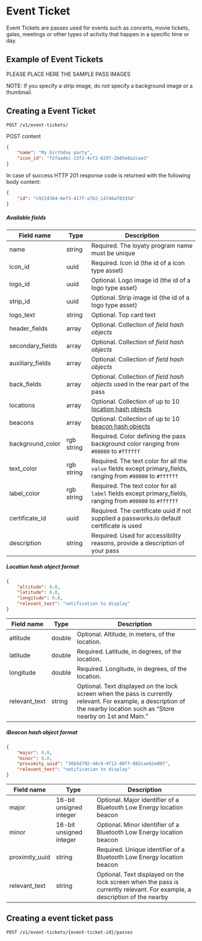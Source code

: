 Event Ticket
================


Event Tickets are passes used for events such as concerts, movie tickets, galas, meetings or other types of activity that happen in a specific time or day.


Example of Event Tickets
------------

PLEASE PLACE HERE THE SAMPLE PASS IMAGES

NOTE: If you specify a strip image, do not specify a background image or a thumbnail.

Creating a Event Ticket
------------


```shell
POST /v1/event-tickets/
```

POST content

```json
{
	"name": "My birthday party",
	"icon_id": "f2faadec-13f2-4cf2-8297-2b85e8a2cae3"
}
```

In case of success HTTP 201 response code is returned with the following body content:

```json
{
	"id": "c9234384-6ef3-417f-a7b2-14746af0335d"
}
```

##### Available fields

|  Field name  | Type | Description  |
|-------------|------|-----------------------------------
| name | string | Required. The loyaty program name must be unique
| icon_id | uuid | Required. Icon  id (the id of a icon type asset)
| logo_id | uuid | Optional. Logo image id (the id of a logo type asset)
| strip_id | uuid | Optional. Strip image id (the id of a logo type asset)
| logo_text | string | Optional. Top card text
| header_fields | array | Optional. Collection of *field hash objects*
| secondary_fields | array | Optional. Collection of *field hash objects*
| auxiliary_fields | array | Optional. Collection of *field hash objects*
| back_fields | array | Optional. Collection of *field hash objects* used in the rear part of the pass
| locations | array | Optional. Collection of up to 10 [location hash objects](#location-hash-object-format)
| beacons | array | Optional. Collection of up to 10 [beacon hash objects](#ibeacon-hash-object-format)
| background_color| rgb string | Required. Color defining the pass background color ranging from `#00000` to `#ffffff`
| text_color | rgb string | Required. The text color for all the `value` fields except primary_fields, ranging from `#00000` to `#ffffff`
| label_color | rgb string | Required. The text color for all `label` fields except primary_fields, ranging from `#00000` to `#ffffff` 
| certificate_id | uuid | Required. The certificate uuid if not supplied a passworks.io default certificate is used 
| description | string | Required. Used for accessibility reasons, provide a description of your pass


##### Location hash object format

```json
{
	"altitude": 0.0,
	"latitude": 0.0,
	"longitude": 0.0,
	"relevant_text": "notification to display"
}
```
|  Field name  | Type |  Description  |
|--------------|------|----------------|
altitude  | double | Optional. Altitude, in meters, of the location.
latitude  | double | Required. Latitude, in degrees, of the location.
longitude | double | Required. Longitude, in degrees, of the location.
relevant_text | string | Optional. Text displayed on the lock screen when the pass is currently relevant. For example, a description of the nearby location such as “Store nearby on 1st and Main.”


##### iBeacon hash object format

```json
{
	"major": 0.0,
	"minor": 0.0,
	"proximity_uuid": "30b5d792-48c9-4f12-80ff-082cae62e80f",
	"relevant_text": "notification to display"
}
```
|  Field name  | Type |  Description  |
|--------------|------|----------------|
major| 16-bit unsigned integer | Optional. Major identifier of a Bluetooth Low Energy location beacon
minor| 16-bit unsigned integer | Optional. Minor identifier of a Bluetooth Low Energy location beacon
proximity_uuid| string | Required. Unique identifier of a Bluetooth Low Energy location beacon
relevant_text| string | Optional. Text displayed on the lock screen when the pass is currently relevant. For example, a description of the nearby

Creating a event ticket pass
------------

```shell
POST /v1/event-tickets/{event-ticket-id}/passes
```

